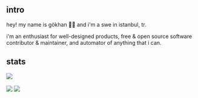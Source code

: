 <!--  
<h2 align="center">Hey, I'm Gökhan. 👋🏽 </h2>

<details open>
  <summary>Most Used Languages & Github Stats</summary>
  <img src="https://github-readme-stats.vercel.app/api?username=gokh4nozturk&theme=graywhite&show_icons=true&hide_border=true&count_private=true" alt="gokh4nozturk's GitHub Stats" />
  <img src="https://github-readme-stats.vercel.app/api/top-langs/?username=gokh4nozturk&theme=graywhite&show_icons=true&hide_border=true&layout=compact" alt="gokh4nozturk's GitHub Stats" />
</details>
-->


## intro
hey! my name is gökhan 👋🏽 and i'm a swe in istanbul, tr.

i'm an enthusiast for well-designed products, free & open source software contributor & maintainer, and automator of anything that i can.

## stats
<picture>
  <source
    srcset="https://www.codewars.com/users/gokhanozturk/badges/micro"
  />
  <img src="https://www.codewars.com/users/gokhanozturk/badges/micro" />
</picture>
<br/>
<br/>
<picture>
  <source
    srcset="https://github-readme-stats.vercel.app/api?username=gokh4nozturk&show_icons=true&theme=dark&bg_color=0d1117"
    media="(prefers-color-scheme: dark)"
  />
  <source
    srcset="https://github-readme-stats.vercel.app/api?username=gokh4nozturk&show_icons=true&theme=graywhite"
    media="(prefers-color-scheme: light), (prefers-color-scheme: no-preference)"
  />
  <img src="https://github-readme-stats.vercel.app/api?username=gokh4nozturk&show_icons=true" />
</picture>
<picture>
  <source
    srcset="https://github-readme-stats.vercel.app/api/top-langs/?username=gokh4nozturk&layout=compact&theme=dark&bg_color=0d1117&hide=css,html,scss,less,cMake&show_icons=true"
    media="(prefers-color-scheme: dark)"
  />
  <source
    srcset="[https://github-readme-stats.vercel.app/api?username=gokh4nozturk](https://github-readme-stats.vercel.app/api/top-langs/?username=gokh4nozturk&layout=compact&theme=graywhite&hide=css,html,scss,less,cMake)&show_icons=true&theme=graywhite"
    media="(prefers-color-scheme: light), (prefers-color-scheme: no-preference)"
  />
  <img src="https://github-readme-stats.vercel.app/api/top-langs?username=gokh4nozturk&layout=compact" />
</picture>
